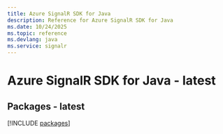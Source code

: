 ```yaml
---
title: Azure SignalR SDK for Java
description: Reference for Azure SignalR SDK for Java
ms.date: 10/24/2025
ms.topic: reference
ms.devlang: java
ms.service: signalr
---
```

# Azure SignalR SDK for Java - latest
## Packages - latest
[!INCLUDE [packages](signalr-index.md)]